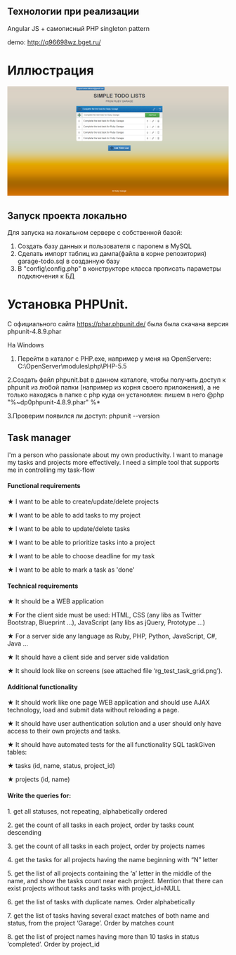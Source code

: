 ## Технологии при реализации

Angular JS + самописный PHP singleton pattern

demo: http://q96698wz.bget.ru/

# Иллюстрация
![главная страница](public/images/main.png)

## Запуск проекта локально

Для запуска на локальном сервере с собственной базой:
1. Создать базу данных и пользователя с паролем в MySQL
2. Сделать импорт таблиц из дампа(файла в корне репозитория) garage-todo.sql в созданную базу
3. В "config\config.php" в конструкторе класса прописать параметры подключения к БД

# Установка PHPUnit.

С официального сайта https://phar.phpunit.de/ была была скачана версия phpunit-4.8.9.phar

На Windows 
1. Перейти в каталог с PHP.exe, например у меня на OpenServere:
C:\OpenServer\modules\php\PHP-5.5

2.Создать файл phpunit.bat в данном каталоге, чтобы получить доступ к phpunit из любой папки (например из корня своего приложения),
а не только находясь в папке с php куда он установлен: пишем в него @php "%~dp0phpunit-4.8.9.phar" %*

3.Проверим появился ли доступ:
phpunit --version

## Task manager

<p>I'm a person who passionate about my own productivity. I want to manage my tasks
and projects more effectively. I need a simple tool that supports me in controlling my
task-flow</p>
<h4>Functional requirements</h4>
<p>★ I want to be able to create/update/delete projects</p>
<p>★ I want to be able to add tasks to my project</p>
<p>★ I want to be able to update/delete tasks</p>
<p>★ I want to be able to prioritize tasks into a project</p>
<p>★ I want to be able to choose deadline for my task</p>
<p>★ I want to be able to mark a task as 'done'</p>
<h4>Technical requirements</h4>
<p>★ It should be a WEB application</p>
<p>★ For the client side must be used: HTML, CSS (any libs as Twitter Bootstrap,
Blueprint ...), JavaScript (any libs as jQuery, Prototype ...)</p>
<p>★ For a server side any language as Ruby, PHP, Python, JavaScript, C#, Java ...</p>
<p>★ It should have a client side and server side validation</p>
<p>★ It should look like on screens (see attached file ‘rg_test_task_grid.png’).</p>
<h4>Additional functionality</h4>
<p>★ It should work like one page WEB application and should use AJAX technology, load
and submit data without reloading a page.</p>
<p>★ It should have user authentication solution and a user should only have access to
their own projects and tasks.</p>
<p>★ It should have automated tests for the all functionality
SQL taskGiven tables:</p>
<p>★ tasks (id, name, status, project_id)</p>
<p>★ projects (id, name)</p>
<h4>Write the queries for:</h4>
<p>1. get all statuses, not repeating, alphabetically ordered</p>
<p>2. get the count of all tasks in each project, order by tasks count descending</p>
<p>3. get the count of all tasks in each project, order by projects names</p>
<p>4. get the tasks for all projects having the name beginning with “N” letter</p>
<p>5. get the list of all projects containing the ‘a’ letter in the middle of the name, and
show the tasks count near each project. Mention that there can exist projects without
tasks and tasks with project_id=NULL</p>
<p>6. get the list of tasks with duplicate names. Order alphabetically</p>
<p>7. get the list of tasks having several exact matches of both name and status, from
the project ‘Garage’. Order by matches count</p>
<p>8. get the list of project names having more than 10 tasks in status ‘completed’. Order
by project_id</p>
